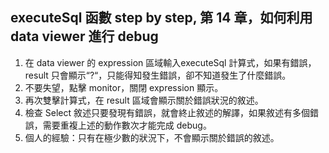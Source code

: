executeSql 函數 step by step, 第 14 章，如何利用 data viewer 進行 debug
------------------------------------------------------------

1.  在 data viewer 的 expression 區域輸入executeSql 計算式，如果有錯誤，result 只會顯示“?“，只能得知發生錯誤，卻不知道發生了什麼錯誤。
2.  不要失望，點擊 monitor，關閉 expression 顯示。
3.  再次雙擊計算式，在 result 區域會顯示關於錯誤狀況的敘述。
4.  檢查 Select 敘述只要發現有錯誤，就會終止敘述的解譯，如果敘述有多個錯誤，需要重複上述的動作數次才能完成 debug。
5.  個人的經驗：只有在極少數的狀況下，不會顯示關於錯誤的敘述。